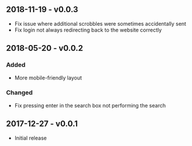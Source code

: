 ## 2018-11-19 - v0.0.3
- Fix issue where additional scrobbles were sometimes accidentally sent
- Fix login not always redirecting back to the website correctly

## 2018-05-20 - v0.0.2
### Added
- More mobile-friendly layout
### Changed
- Fix pressing enter in the search box not performing the search

## 2017-12-27 - v0.0.1
- Initial release
